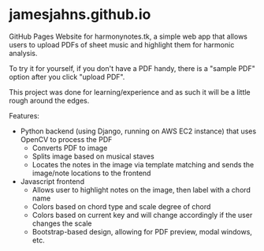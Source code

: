 # jamesjahns.github.io

GitHub Pages Website for harmonynotes.tk, a simple web app that allows users to upload PDFs of sheet music and highlight them for harmonic analysis.

To try it for yourself, if you don't have a PDF handy, there is a "sample PDF" option after you click "upload PDF".

This project was done for learning/experience and as such it will be a little rough around the edges.

Features:
- Python backend (using Django, running on AWS EC2 instance) that uses OpenCV to process the PDF
  - Converts PDF to image
  - Splits image based on musical staves
  - Locates the notes in the image via template matching and sends the image/note locations to the frontend
- Javascript frontend
  - Allows user to highlight notes on the image, then label with a chord name
  - Colors based on chord type and scale degree of chord
  - Colors based on current key and will change accordingly if the user changes the scale
  - Bootstrap-based design, allowing for PDF preview, modal windows, etc.
  
